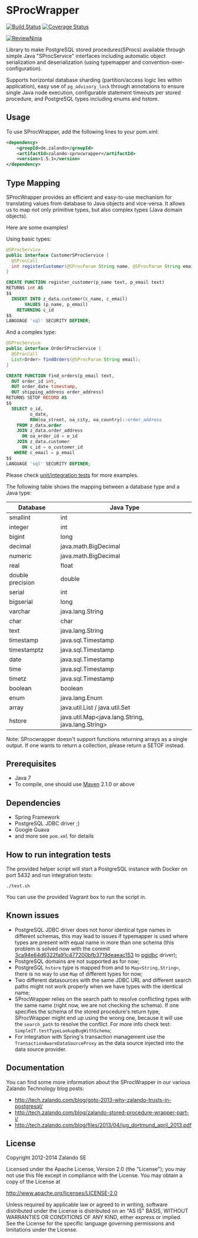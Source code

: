 SProcWrapper
============

[![Build Status](https://travis-ci.org/zalando/java-sproc-wrapper.svg)](https://travis-ci.org/zalando/java-sproc-wrapper) [![Coverage Status](https://coveralls.io/repos/zalando/java-sproc-wrapper/badge.png)](https://coveralls.io/r/zalando/java-sproc-wrapper)

[![ReviewNinja](http://app.review.ninja/assets/images/wereviewninja-32.png)](http://app.review.ninja/zalando/java-sproc-wrapper)

Library to make PostgreSQL stored procedures(SProcs) available through simple Java "SProcService" interfaces including automatic object serialization and deserialization (using typemapper and convention-over-configuration).

Supports horizontal database sharding (partition/access logic lies within application), easy use of `pg_advisory_lock` through annotations to ensure single Java node execution, configurable statement timeouts per stored procedure, and PostgreSQL types including enums and hstore.

Usage
------------
To use SProcWrapper, add the following lines to your pom.xml:

```xml
<dependency>
    <groupId>de.zalando</groupId>
    <artifactId>zalando-sprocwrapper</artifactId>
    <version>1.5.1</version>
</dependency>
```

Type Mapping
------------

SProcWrapper provides an efficient and easy-to-use mechanism for translating values from database to Java objects and vice-versa. It allows us to map not only primitive types, but also complex types (Java domain objects).

Here are some examples!

Using basic types:

```java
@SProcService
public interface CustomerSProcService {
  @SProcCall
  int registerCustomer(@SProcParam String name, @SProcParam String email);
}
```

```sql
CREATE FUNCTION register_customer(p_name text, p_email text)
RETURNS int AS
$$
  INSERT INTO z_data.customer(c_name, c_email)
       VALUES (p_name, p_email)
    RETURNING c_id
$$
LANGUAGE 'sql' SECURITY DEFINER;
```

And a complex type:

```java
@SProcService
public interface OrderSProcService {
  @SProcCall
  List<Order> findOrders(@SProcParam String email);
}
```

```sql
CREATE FUNCTION find_orders(p_email text,
  OUT order_id int,
  OUT order_date timestamp,
  OUT shipping_address order_address)
RETURNS SETOF RECORD AS
$$
  SELECT o_id,
         o_date,
         ROW(oa_street, oa_city, oa_country)::order_address
    FROM z_data.order
    JOIN z_data.order_address
      ON oa_order_id = o_id
    JOIN z_data.customer
      ON c_id = o_customer_id
   WHERE c_email = p_email
$$
LANGUAGE 'sql' SECURITY DEFINER;
```

Please check [unit/integration tests](src/test/java/de/zalando/sprocwrapper) for more examples.

The following table shows the mapping between a database type and a Java type:

| Database         | Java Type                                         |
| ---------------- | ------------------------------------------------- |
| smallint         | int                                               |
| integer          | int                                               |
| bigint           | long                                              |
| decimal          | java.math.BigDecimal                              |
| numeric          | java.math.BigDecimal                              |
| real             | float                                             |
| double precision | double                                            |
| serial           | int                                               |
| bigserial        | long                                              |
| varchar          | java.lang.String                                  |
| char             | char                                              |
| text             | java.lang.String                                  |
| timestamp        | java.sql.Timestamp                                |
| timestamptz      | java.sql.Timestamp                                |
| date             | java.sql.Timestamp                                |
| time             | java.sql.Timestamp                                |
| timetz           | java.sql.Timestamp                                |
| boolean          | boolean                                           |
| enum             | java.lang.Enum                                    |
| array            | java.util.List / java.util.Set                    |
| hstore           | java.util.Map<java.lang.String, java.lang.String> |

Note: SProcwrapper doesn't support functions returning arrays as a single output. If one wants to return a collection, please return a SETOF instead.

Prerequisites
-------------

 * Java 7
 * To compile, one should use [Maven](http://maven.apache.org/) 2.1.0 or above

Dependencies
------------

 * Spring Framework
 * PostgreSQL JDBC driver ;)
 * Google Guava
 * and more see `pom.xml` for details

How to run integration tests
----------------------------

The provided helper script will start a PostgreSQL instance with Docker on port 5432 and run integration tests:

    ./test.sh

You can use the provided Vagrant box to run the script in.

Known issues
------------

* PostgreSQL JDBC driver does not honor identical type names in different schemas, this may lead to issues if typemapper is used where types are present with equal name in more than one schema (this problem is solved now with the commit [3ca94e64d6322fa91c477200bfb3719deaeac153](https://github.com/pgjdbc/pgjdbc/commit/3ca94e64d6322fa91c477200bfb3719deaeac153) to [pgjdbc](https://github.com/pgjdbc/pgjdbc/) driver);
* PostgreSQL domains are not supported as for now;
* PostgreSQL `hstore` type is mapped from and to `Map<String,String>`, there is no way to use `Map` of different types for now;
* Two different datasources with the same JDBC URL and different search paths might not work properly when we have types with the identical name;
* SProcWrapper relies on the search path to resolve conflicting types with the same name (right now, we are not checking the schema). If one specifies the schema of the stored procedure's return type, SProcWrapper might end up using the wrong one, because it will use the `search_path` to resolve the conflict. For more info check test: `SimpleIT.testTypeLookupBugWithSchema`;
* For integration with Spring's transaction management use the `TransactionAwareDataSourceProxy` as the data source injected into the data source provider.

Documentation
-------------

You can find some more information about the SProcWrapper in our various Zalando Technology blog posts:

* http://tech.zalando.com/blog/goto-2013-why-zalando-trusts-in-postgresql/
* http://tech.zalando.com/blog/zalando-stored-procedure-wrapper-part-i/
* http://tech.zalando.com/blog/files/2013/04/jug_dortmund_april_2013.pdf


License
-------

Copyright 2012-2014 Zalando SE

Licensed under the Apache License, Version 2.0 (the "License");
you may not use this file except in compliance with the License.
You may obtain a copy of the License at

   http://www.apache.org/licenses/LICENSE-2.0

Unless required by applicable law or agreed to in writing, software
distributed under the License is distributed on an "AS IS" BASIS,
WITHOUT WARRANTIES OR CONDITIONS OF ANY KIND, either express or implied.
See the License for the specific language governing permissions and
limitations under the License.
